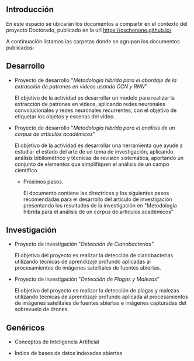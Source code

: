 ## Introducción

En este espacio se ubicarán los documentos a compartir en el contexto del proyecto Doctorado, publicado en la url <https://cschenone.github.io/>

A continuación listamos las carpetas donde se agrupan los documentos publicados:

## Desarrollo

-   Proyecto de desarrollo "*Metodología híbrida para el abordaje de la extracción de patrones en videos usando CCN y RNN*"

    El objetivo de la actividad es desarrollar un modelo para realizar la extracción de patrones en videos, aplicando redes neuronales convolucionales y redes neuronales recurrentes, con el objetivo de etiquetar los objetos y escenas del video.

-   Proyecto de desarrollo "*Metodología híbrida para el análisis de un corpus de artículos académicos*"

    El objetivo de la actividad es desarrollar una herramienta que ayude a estudiar el estado del arte de un tema de investigación, aplicando análisis bibliométrico y técnicas de revisión sistemática, aportando un conjunto de elementos que simplifiquen el análisis de un campo científico.

    -   Próximos pasos.

        El documento contiene las directrices y los siguientes pasos recomendadas para el desarrollo del artículo de investigación presentando los resultados de la investigación en "Metodología híbrida para el análisis de un corpus de artículos académicos"

## Investigación

-   Proyecto de investigación "*Detección de Cianobacterias"*

    El objetivo del proyecto es realizar la detección de cianobacterias utilizando técnicas de aprendizaje profundo aplicadas al procesamientos de imágenes satelitales de fuentes abiertas.

-   Proyecto de investigación "*Detección de Plagas y Malezas*"

    El objetivo del proyecto es realizar la detección de plagas y malezas utilizando técnicas de aprendizaje profundo aplicada al procesamientos de imágenes satelitales de fuentes abiertas e imágenes capturadas del sobrevuelo de drones.

## Genéricos

-   Conceptos de Inteligencia Artificial

-   Índice de bases de datos indexadas abiertas
